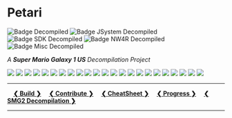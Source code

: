 
# Petari 
![Badge Decompiled] ![Badge JSystem Decompiled] ![Badge SDK Decompiled] ![Badge NW4R Decompiled] ![Badge Misc Decompiled]

*A **Super Mario Galaxy 1 US** Decompilation Project*

<img src ="https://img.shields.io/endpoint?url=https://raw.githubusercontent.com/shibbo/Petari/master/data/json/Animation.json&style=flat"/> <img src ="https://img.shields.io/endpoint?url=https://raw.githubusercontent.com/shibbo/Petari/master/data/json/AreaObj.json&style=flat"/> <img src ="https://img.shields.io/endpoint?url=https://raw.githubusercontent.com/shibbo/Petari/master/data/json/AudioLib.json&style=flat"/> <img src ="https://img.shields.io/endpoint?url=https://raw.githubusercontent.com/shibbo/Petari/master/data/json/Boss.json&style=flat"/> <img src ="https://img.shields.io/endpoint?url=https://raw.githubusercontent.com/shibbo/Petari/master/data/json/Camera.json&style=flat"/> 
<img src ="https://img.shields.io/endpoint?url=https://raw.githubusercontent.com/shibbo/Petari/master/data/json/Demo.json&style=flat"/> <img src ="https://img.shields.io/endpoint?url=https://raw.githubusercontent.com/shibbo/Petari/master/data/json/Effect.json&style=flat"/> <img src ="https://img.shields.io/endpoint?url=https://raw.githubusercontent.com/shibbo/Petari/master/data/json/Enemy.json&style=flat"/> <img src ="https://img.shields.io/endpoint?url=https://raw.githubusercontent.com/shibbo/Petari/master/data/json/GameAudio.json&style=flat"/> <img src ="https://img.shields.io/endpoint?url=https://raw.githubusercontent.com/shibbo/Petari/master/data/json/Gravity.json&style=flat"/> <img src ="https://img.shields.io/endpoint?url=https://raw.githubusercontent.com/shibbo/Petari/master/data/json/LiveActor.json&style=flat"/> <img src ="https://img.shields.io/endpoint?url=https://raw.githubusercontent.com/shibbo/Petari/master/data/json/Map.json&style=flat"/> <img src ="https://img.shields.io/endpoint?url=https://raw.githubusercontent.com/shibbo/Petari/master/data/json/MapObj.json&style=flat"/> <img src ="https://img.shields.io/endpoint?url=https://raw.githubusercontent.com/shibbo/Petari/master/data/json/NameObj.json&style=flat"/> 
<img src ="https://img.shields.io/endpoint?url=https://raw.githubusercontent.com/shibbo/Petari/master/data/json/NPC.json&style=flat"/> <img src ="https://img.shields.io/endpoint?url=https://raw.githubusercontent.com/shibbo/Petari/master/data/json/Player.json&style=flat"/> <img src ="https://img.shields.io/endpoint?url=https://raw.githubusercontent.com/shibbo/Petari/master/data/json/RhythmLib.json&style=flat"/> <img src ="https://img.shields.io/endpoint?url=https://raw.githubusercontent.com/shibbo/Petari/master/data/json/Ride.json&style=flat"/> <img src ="https://img.shields.io/endpoint?url=https://raw.githubusercontent.com/shibbo/Petari/master/data/json/Scene.json&style=flat"/> 
<img src ="https://img.shields.io/endpoint?url=https://raw.githubusercontent.com/shibbo/Petari/master/data/json/Screen.json&style=flat"/> <img src ="https://img.shields.io/endpoint?url=https://raw.githubusercontent.com/shibbo/Petari/master/data/json/Speaker.json&style=flat"/> <img src ="https://img.shields.io/endpoint?url=https://raw.githubusercontent.com/shibbo/Petari/master/data/json/System.json&style=flat"/> <img src ="https://img.shields.io/endpoint?url=https://raw.githubusercontent.com/shibbo/Petari/master/data/json/Util.json&style=flat"/>


---

 **[❮ Build ❯][Build]**
 **[❮ Contribute ❯][Contribute]**
 **[❮ CheatSheet ❯][CheatSheet]**
 **[❮ Progress ❯][Progress]**
 **[❮ SMG2 Decompilation ❯][SMG2]**

---



<!----------------------------------------------------------------------------->

[Contribute]: docs/CONTRIBUTING.md
[CheatSheet]: docs/CHEATSHEET.md
[Progress]: docs/PROGRESS.md
[Build]: docs/Build.md
[SMG2]: https://github.com/shibbo/Garigari

[Badge Decompiled]: https://img.shields.io/endpoint?url=https://raw.githubusercontent.com/shibbo/Petari/master/data/Game.json&style=flat
[Badge JSystem Decompiled]: https://img.shields.io/endpoint?url=https://raw.githubusercontent.com/shibbo/Petari/master/data/JSystem.json&style=flat
[Badge SDK Decompiled]: https://img.shields.io/endpoint?url=https://raw.githubusercontent.com/shibbo/Petari/master/data/SDK.json&style=flat
[Badge NW4R Decompiled]: https://img.shields.io/endpoint?url=https://raw.githubusercontent.com/shibbo/Petari/master/data/NW4R.json&style=flat
[Badge Misc Decompiled]: https://img.shields.io/endpoint?url=https://raw.githubusercontent.com/shibbo/Petari/master/data/Misc.json&style=flat